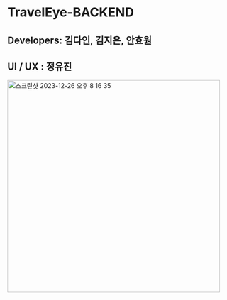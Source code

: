 # TravelEye-BACKEND

## Developers: 김다인, 김지은, 안효원

## UI / UX : 정유진

<img width="479" alt="스크린샷 2023-12-26 오후 8 16 35" src="https://github.com/TravelEye/TravelEye-BACKEND/assets/78676660/50eb94aa-e387-4df5-801f-1fa9f1a1792e">

